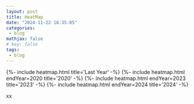 ```yaml
---
layout: post
title: HeatMap
date: "2024-11-22 18:35:05"
categories: 
 - blog 
mathjax: false 
# key: false 
tags:
 - blog
---
```


{%- include heatmap.html  title='Last Year' -%} 
{%- include heatmap.html endYear=2020 title='2020' -%}
{%- include heatmap.html endYear=2023 title='2023' -%}
{%- include heatmap.html endYear=2024 title='2024' -%}

<span class='user-custom-style-test'>xx</span>
 